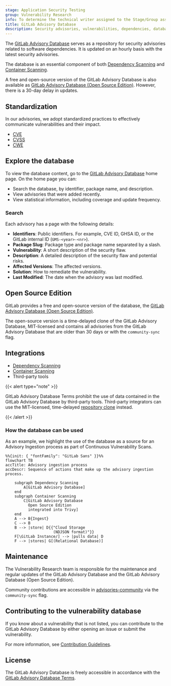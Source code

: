 ```yaml
---
stage: Application Security Testing
group: Vulnerability Research
info: To determine the technical writer assigned to the Stage/Group associated with this page, see https://handbook.gitlab.com/handbook/product/ux/technical-writing/#assignments
title: GitLab Advisory Database
description: Security advisories, vulnerabilities, dependencies, database, and updates.
---
```


The [GitLab Advisory Database](https://gitlab.com/gitlab-org/security-products/gemnasium-db) serves as a repository for security advisories related to software dependencies. It is updated on an hourly basis with the latest security advisories.

The database is an essential component of both [Dependency Scanning](../dependency_scanning/_index.md) and [Container Scanning](../container_scanning/_index.md).

A free and open-source version of the GitLab Advisory Database is also available as [GitLab Advisory Database (Open Source Edition)](https://gitlab.com/gitlab-org/advisories-community). However, there is a 30-day delay in updates.

## Standardization

In our advisories, we adopt standardized practices to effectively communicate vulnerabilities and their impact.

- [CVE](../terminology/_index.md#cve)
- [CVSS](../terminology/_index.md#cvss)
- [CWE](../terminology/_index.md#cwe)

## Explore the database

To view the database content, go to the [GitLab Advisory Database](https://advisories.gitlab.com) home page. On the home page you can:

- Search the database, by identifier, package name, and description.
- View advisories that were added recently.
- View statistical information, including coverage and update frequency.

### Search

Each advisory has a page with the following details:

- **Identifiers**: Public identifiers. For example, CVE ID, GHSA ID, or the GitLab internal ID (`GMS-<year>-<nr>`).
- **Package Slug**: Package type and package name separated by a slash.
- **Vulnerability**: A short description of the security flaw.
- **Description**: A detailed description of the security flaw and potential risks.
- **Affected Versions**: The affected versions.
- **Solution**: How to remediate the vulnerability.
- **Last Modified**: The date when the advisory was last modified.

## Open Source Edition

GitLab provides a free and open-source version of the database, the [GitLab Advisory Database (Open Source Edition)](https://gitlab.com/gitlab-org/advisories-community).

The open-source version is a time-delayed clone of the GitLab Advisory Database, MIT-licensed and contains all advisories from the GitLab Advisory Database that are older than 30 days or with the `community-sync` flag.

## Integrations

- [Dependency Scanning](../dependency_scanning/_index.md)
- [Container Scanning](../container_scanning/_index.md)
- Third-party tools

{{< alert type="note" >}}

GitLab Advisory Database Terms prohibit the use of data contained in the GitLab Advisory Database by third-party tools. Third-party integrators can use the MIT-licensed, time-delayed [repository clone](https://gitlab.com/gitlab-org/advisories-community) instead.

{{< /alert >}}

### How the database can be used

As an example, we highlight the use of the database as a source for an Advisory Ingestion process as part of Continuous Vulnerability Scans.

```mermaid
%%{init: { "fontFamily": "GitLab Sans" }}%%
flowchart TB
accTitle: Advisory ingestion process
accDescr: Sequence of actions that make up the advisory ingestion process.

    subgraph Dependency Scanning
        A[GitLab Advisory Database]
    end
    subgraph Container Scanning
        C[GitLab Advisory Database
          Open Source Edition
          integrated into Trivy]
    end
    A --> B{Ingest}
    C --> B
    B --> |store| D{{"Cloud Storage 
                     (NDJSON format)"}}
    F[\GitLab Instance/] --> |pulls data| D
    F --> |stores| G[(Relational Database)]
```

## Maintenance

The Vulnerability Research team is responsible for the maintenance and regular updates of the GitLab Advisory Database and the GitLab Advisory Database (Open Source Edition).

Community contributions are accessible in [advisories-community](https://gitlab.com/gitlab-org/advisories-community) via the `community-sync` flag.

## Contributing to the vulnerability database

If you know about a vulnerability that is not listed, you can contribute to the GitLab Advisory Database by either opening an issue or submit the vulnerability.

For more information, see [Contribution Guidelines](https://gitlab.com/gitlab-org/security-products/gemnasium-db/-/blob/master/CONTRIBUTING.md).

## License

The GitLab Advisory Database is freely accessible in accordance with the [GitLab Advisory Database Terms](https://gitlab.com/gitlab-org/security-products/gemnasium-db/-/blob/master/LICENSE.md#gitlab-advisory-database-term).
